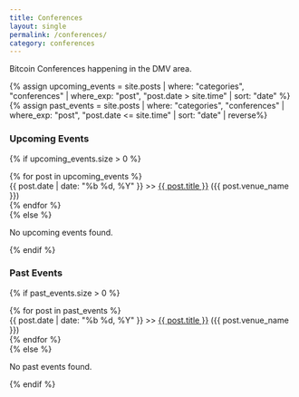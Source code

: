```yaml
---
title: Conferences
layout: single
permalink: /conferences/
category: conferences
---
```


Bitcoin Conferences happening in the DMV area.


{% assign upcoming_events = site.posts | where: "categories", "conferences" | where_exp: "post", "post.date > site.time" | sort: "date" %}
{% assign past_events = site.posts | where: "categories", "conferences" | where_exp: "post", "post.date <= site.time" | sort: "date" | reverse%}

### Upcoming Events
{% if upcoming_events.size > 0 %}
  <div class="events-list">
    {% for post in upcoming_events %}
      <section class="event">
        {{ post.date | date: "%b %d, %Y" }} >> <a href="{{ post.url }}">{{ post.title }}</a> ({{ post.venue_name }})
      </section>
    {% endfor %}
  </div>
{% else %}
  <p>No upcoming events found.</p>
{% endif %}

### Past Events
{% if past_events.size > 0 %}
  <div class="events-list">
    {% for post in past_events %}
      <section class="event">
        {{ post.date | date: "%b %d, %Y" }} >> <a href="{{ post.url }}">{{ post.title }}</a> ({{ post.venue_name }})
      </section>
    {% endfor %}
  </div>
{% else %}
  <p>No past events found.</p>
{% endif %}